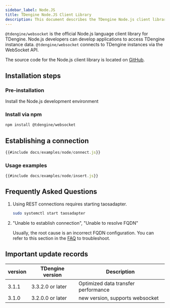 ```yaml
---
sidebar_label: Node.JS
title: TDengine Node.JS Client Library
description: This document describes the TDengine Node.js client library.
---
```


`@tdengine/websocket` is the official Node.js language client library for TDengine. Node.js developers can develop applications to access TDengine instance data. `@tdengine/websocket` connects to TDengine instances via the WebSocket API.

The source code for the Node.js client library is located on [GitHub](https://github.com/taosdata/taos-connector-node/tree/main).

## Installation steps

### Pre-installation

Install the Node.js development environment

### Install via npm

```bash
npm install @tdengine/websocket
```

## Establishing a connection

```javascript
{{#include docs/examples/node/connect.js}}
```

### Usage examples

```javascript
{{#include docs/examples/node/insert.js}}
```

## Frequently Asked Questions

1. Using REST connections requires starting taosadapter.

   ```bash
   sudo systemctl start taosadapter
   ```

2. "Unable to establish connection", "Unable to resolve FQDN"

   Usually, the root cause is an incorrect FQDN configuration. You can refer to this section in the [FAQ](https://docs.tdengine.com/2.4/train-faq/faq/#2-how-to-handle-unable-to-establish-connection) to troubleshoot.

## Important update records

| version | TDengine version | Description                         |
| ------- | ---------------- | ----------------------------------- |
| 3.1.1   | 3.3.2.0 or later | Optimized data transfer performance |
| 3.1.0   | 3.2.0.0 or later | new version, supports websocket     |
